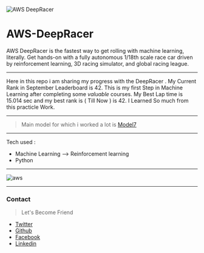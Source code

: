 
![AWS DeepRacer](https://media.giphy.com/media/Y087U54xBmbgve0G5h/giphy.gif)

# AWS-DeepRacer
AWS DeepRacer is the fastest way to get rolling with machine learning, literally. Get hands-on with a fully autonomous 1/18th scale race car driven by reinforcement learning, 3D racing simulator, and global racing league. 

***

Here in this repo i am sharing my progress with the DeepRacer . My Current Rank in September Leaderboard is 42. This is my first Step in Machine Learning after completing some *valuable* courses. My Best Lap time is 15.014 sec and my best rank is ( Till Now ) is 42.
I Learned So much from this practicle Work. 

***

> Main model for which i worked a lot is [Model7]()

***

Tech used :

- Machine Learning --> Reinforcement learning
- Python 

***

![aws](https://imgur.com/X5M279r)

***
### Contact
> Let's Become Friend 
- [Twitter](https://twitter.com/varshney_vidit)
- [Github](https://github.com/viditvarshney)
- [Facebook](https://www.facebook.com/vidit.varshney222)
- [Linkedin](https://www.linkedin.com/in/vidit-varshney/)

